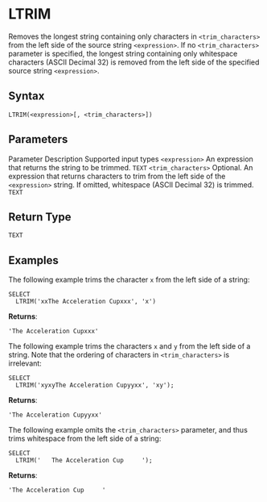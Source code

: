 # [](#ltrim)LTRIM

Removes the longest string containing only characters in `<trim_characters>` from the left side of the source string `<expression>`. If no `<trim_characters>` parameter is specified, the longest string containing only whitespace characters (ASCII Decimal 32) is removed from the left side of the specified source string `<expression>`.

## [](#syntax)Syntax

```
LTRIM(<expression>[, <trim_characters>])
```

## [](#parameters)Parameters

Parameter Description Supported input types `<expression>` An expression that returns the string to be trimmed. `TEXT` `<trim_characters>` Optional. An expression that returns characters to trim from the left side of the `<expression>` string. If omitted, whitespace (ASCII Decimal 32) is trimmed. `TEXT`

## [](#return-type)Return Type

`TEXT`

## [](#examples)Examples

The following example trims the character `x` from the left side of a string:

```
SELECT
  LTRIM('xxThe Acceleration Cupxxx', 'x') 
```

**Returns**:

```
'The Acceleration Cupxxx'
```

The following example trims the characters `x` and `y` from the left side of a string. Note that the ordering of characters in `<trim_characters>` is irrelevant:

```
SELECT
  LTRIM('xyxyThe Acceleration Cupyyxx', 'xy');
```

**Returns**:

```
'The Acceleration Cupyyxx'
```

The following example omits the `<trim_characters>` parameter, and thus trims whitespace from the left side of a string:

```
SELECT
  LTRIM('   The Acceleration Cup     ');
```

**Returns**:

```
'The Acceleration Cup     '
```